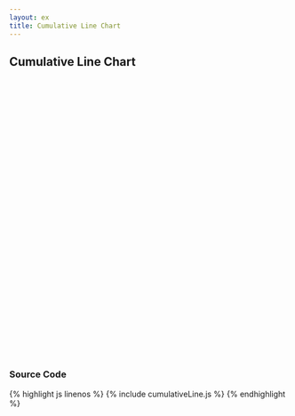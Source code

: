```yaml
---
layout: ex
title: Cumulative Line Chart
---
```


## Cumulative Line Chart

<div id="chart">
  <svg style="height:500px"> </svg>
</div>

<script type="text/javascript" src="cumulativeLine.js"> </script>


### Source Code

{% highlight js linenos %}
{% include cumulativeLine.js %}
{% endhighlight %}
